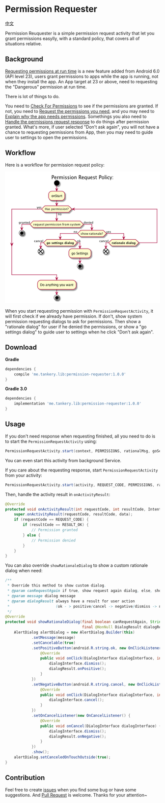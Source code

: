 # Permission Requester

[中文](README.zh.md)

Permission Reuquester is a simple permission request activity that let you grant permissions easylly, with a standard policy, that covers all of situations relative.

## Background

[Requesting permissions at run time](https://developer.android.com/training/permissions/requesting.html) is a new feature added from Android 6.0 (API level 23), users grant permissions to apps while the app is running, not when they install the app. An App target at 23 or above, need to requesting the "Dangerous" permission at run time.

There is lot of things to do.

You need to [Check For Permissions](https://developer.android.com/training/permissions/requesting.html#perm-check) to see if the permissions are granted. If not, you need to [Request the permissions you need](https://developer.android.com/training/permissions/requesting.html#make-the-request), and you may need to [Explain why the app needs permissions](https://developer.android.com/training/permissions/requesting.html#explain). Somethings you also need to [Handle the permissions request response](https://developer.android.com/training/permissions/requesting.html#handle-response) to do things after permission granted. What's more, if user selected "Don't ask again", you will not have a chance to requesting permissions from App, then you may need to guide user to settings to open the permissions.

## Workflow

Here is a workflow for permission request policy:

![](art/permission-request-policy.png)

When you start requesting permission with `PermissionRequestActivity`, it will first check if we already have permission. If don't, show system permission requesting dialogs to ask for permissions. Then show a "rationale dialog" for user if he denied the permissions, or show a "go settings dialog" to guide user to settings when he click "Don't ask again".

## Download

**Gradle**

``` gradle
dependencies {
    compile 'me.tankery.lib:permission-requester:1.0.0'
}
```

**Gradle 3.0**

``` gradle
dependencies {
    implementation 'me.tankery.lib:permission-requester:1.0.0'
}
```

## Usage

If you don't need response when requesting finished, all you need to do is to start the `PermissionRequestActivity` using:

``` java
PermissionRequestActivity.start(context, PERMISSIONS, rationalMsg, goSettingsMsg);
```

You can even start this activity from background Service.

If you care about the requesting response, start `PermissionRequestActivity` from your activity:

``` java
PermissionRequestActivity.start(activity, REQUEST_CODE, PERMISSIONS, rationalMsg, goSettingsMsg);
```

Then, handle the activity result in `onActivityResult`:

``` java
@Override
protected void onActivityResult(int requestCode, int resultCode, Intent data) {
    super.onActivityResult(requestCode, resultCode, data);
    if (requestCode == REQUEST_CODE) {
        if (resultCode == RESULT_OK) {
            // Permission granted
        } else {
            // Permission denied
        }
    }
}
```

You can also override `showRationaleDialog` to show a custom rationale dialog when need:

``` java
/**
 * Override this method to show custom dialog.
 * @param canRequestAgain if true, show request again dialog, else, show go settings dialog
 * @param message dialog message
 * @param dialogResult always have a result for user action
 *                     (ok - > positive/cancel -> negative/dismiss -> negative)
 */
@Override
protected void showRationaleDialog(final boolean canRequestAgain, String message,
                                   final @NonNull DialogResult dialogResult) {
    AlertDialog alertDialog = new AlertDialog.Builder(this)
            .setMessage(message)
            .setCancelable(true)
            .setPositiveButton(android.R.string.ok, new OnClickListener() {
                @Override
                public void onClick(DialogInterface dialogInterface, int i) {
                    dialogInterface.dismiss();
                    dialogResult.onPositive();
                }
            })
            .setNegativeButton(android.R.string.cancel, new OnClickListener() {
                @Override
                public void onClick(DialogInterface dialogInterface, int i) {
                    dialogInterface.cancel();
                }
            })
            .setOnCancelListener(new OnCancelListener() {
                @Override
                public void onCancel(DialogInterface dialogInterface) {
                    dialogInterface.dismiss();
                    dialogResult.onNegative();
                }
            })
            .show();
    alertDialog.setCanceledOnTouchOutside(true);
}
```

## Contribution

Feel free to create [issues](https://github.com/tankery/permission-requester/issues) when you find some bug or have some suggestions. And [Pull Request](https://github.com/tankery/permission-requester/pulls) is welcome. Thanks for your attention~



